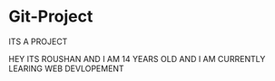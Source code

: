 # Git-Project
ITS A PROJECT

HEY ITS ROUSHAN AND I AM 14 YEARS OLD AND I AM CURRENTLY LEARING WEB DEVLOPEMENT